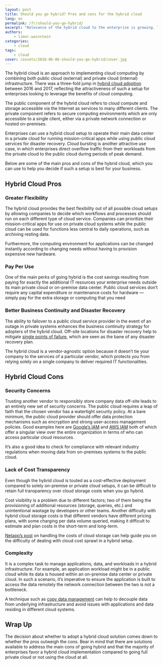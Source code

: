 ```yaml
---
layout: post
title: Should you go hybrid? Pros and cons for the hybrid cloud
lang: en
permalink: /fr/should-you-go-hybrid/
excerpt: "Relevance of the hybrid cloud to the enterprise is growing. There was a three-fold jump in hybrid cloud adoption between 2016 and 2017, reflecting the attractiveness of such a setup for enterprises looking to leverage the benefits of cloud computing. Here are some key pros and cons of the hybrid cloud, to help you decide if such a setup is best for your business."
authors:
    - limor.wainstein
categories:
    - cloud
tags:
    - cloud
cover: /assets/2018-06-06-should-you-go-hybrid/cover.jpg
---
```


The hybrid cloud is an approach to implementing cloud computing by combining both public cloud (external) and private
cloud (internal) infrastructure.
There was a three-fold jump in [hybrid cloud adoption](https://www.forbes.com/consent/?toURL=https://www.forbes.com/sites/louiscolumbus/2017/04/23/2017-state-of-cloud-adoption-and-security/)
between 2016 and 2017, reflecting the attractiveness of such a setup for enterprises looking to leverage the benefits of
cloud computing.

The public component of the hybrid cloud refers to cloud compute and storage accessible via the Internet as services to
many different clients.
The private component refers to secure computing environments which are only accessible to a single client, either via a
private network connection or hosted on-premises.

Enterprises can use a hybrid cloud setup to operate their main data center in a private cloud for running
mission-critical apps while using public cloud services for disaster recovery.
Cloud bursting is another attractive use case, in which enterprises direct overflow traffic from their workloads from
the private cloud to the public cloud during periods of peak demand.

Below are some of the main pros and cons of the hybrid cloud, which you can use to help you decide if such a setup is
best for your business.

## Hybrid Cloud Pros
### Greater Flexibility
The hybrid cloud provides the best flexibility out of all possible cloud setups by allowing companies to decide which
workflows and processes should run on each different type of cloud service.
Companies can prioritize their mission-critical apps for use on private cloud systems while the public cloud can be used
for functions less central to daily operations, such as archiving resting data.

Furthermore, the computing environment for applications can be changed instantly according to changing needs without
having to provision expensive new hardware.

### Pay Per Use
One of the main perks of going hybrid is the cost savings resulting from paying for exactly the additional IT resources
your enterprise needs outside its main private cloud or on-premise data center.
Public cloud services don’t require any capital expenditure or maintenance costs for hardware — simply pay for the extra
storage or computing that you need

### Better Business Continuity and Disaster Recovery
The ability to failover to a public cloud service provider in the event of an outage in private systems enhances the
business continuity strategy for adopters of the hybrid cloud.
Off-site locations for disaster recovery help to mitigate [single points of failure](https://www.pivotpointsecurity.com/blog/mitigating-single-points-of-failure/),
which are seen as the bane of any disaster recovery plan.

The hybrid cloud is a vendor-agnostic option because it doesn’t tie your company to the services of a particular vendor,
which protects you from relying solely on a single company to deliver required IT functionalities.

## Hybrid Cloud Cons
### Security Concerns
Trusting another vendor to responsibly store company data off-site leads to an entirely new set of security concerns.
The public cloud requires a leap of faith that the chosen vendor has a watertight security policy.
At a bare minimum, the public cloud provider should offer data protection mechanisms such as encryption and strong
user-access management policies.
Good examples here are [Google’s IAM](https://cloud.google.com/iam/) and [AWS IAM](https://aws.amazon.com/iam/) both of
which offer a singular view over the entire organization in terms of who can access particular cloud resources.

It’s also a good idea to check for compliance with relevant industry regulations when moving data from on-premises
systems to the public cloud.

### Lack of Cost Transparency
Even though the hybrid cloud is touted as a cost-effective deployment compared to solely on-premise or private cloud
setups, it can be difficult to retain full transparency over cloud storage costs when you go hybrid.

Cost visibility is a problem due to different factors; two of them being the provisioning of additional resources
(storage, queries, etc.) and unintentional wastage by developers or other teams.
Another difficulty with hybrid cloud storage costs is that different vendors have different pricing plans, with some
charging per data volume queried, making it difficult to estimate and plan costs in the short-term and long-term.

[Netapp’s post](https://cloud.netapp.com/blog/handling-storage-cost-and-cloud-sprawl) on handling the costs of cloud
storage can help guide you on the difficulty of dealing with cloud cost sprawl in a hybrid setup.

### Complexity
It is a complex task to manage applications, data, and workloads in a hybrid infrastructure.
For example, an application workload might be in a public cloud while its data is housed within an on-premise data
center or private cloud. In such a scenario, it’s imperative to ensure the application is built to access the data
remotely the network connection between the two is not a bottleneck.

A technique such as [copy data management](https://searchstorage.techtarget.com/definition/copy-data-management-CDM) can
help to decouple data from underlying infrastructure and avoid issues with applications and data residing in different
cloud systems.

## Wrap Up
The decision about whether to adopt a hybrid cloud solution comes down to whether the pros outweigh the cons.
Bear in mind that there are solutions available to address the main cons of going hybrid and that the majority of
enterprises favor a hybrid cloud implementation compared to going full private cloud or not using the cloud at all.
